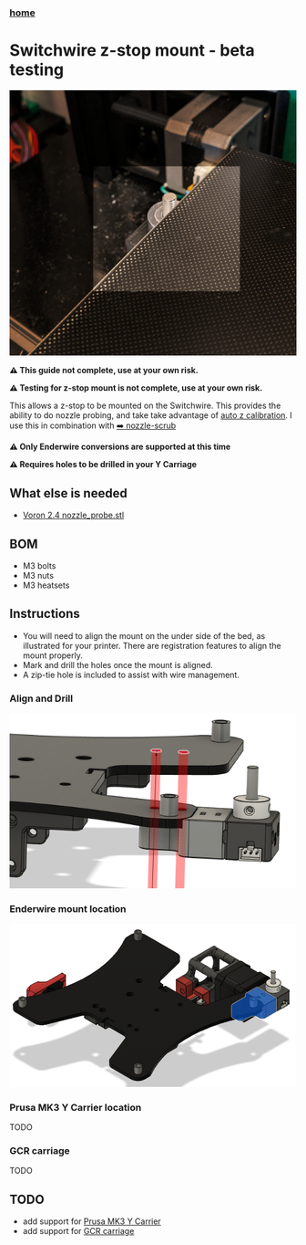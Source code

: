 ### [home](/README.md)

# Switchwire z-stop mount - beta testing
![](/images/z-stop.jpg)

**:warning: This guide not complete, use at your own risk.**

**:warning: Testing for z-stop mount is not complete, use at your own risk.**

This allows a z-stop to be mounted on the Switchwire. This provides the ability to do nozzle probing, and take take advantage of [auto z calibration](https://github.com/protoloft/klipper_z_calibration). I use this in combination with [:arrow_right: nozzle-scrub](/nozzle-scrub/)

**:warning: Only Enderwire conversions are supported at this time**

**:warning: Requires holes to be drilled in your Y Carriage**

## What else is needed
- [Voron 2.4 nozzle_probe.stl](https://github.com/VoronDesign/Voron-2/tree/Voron2.4/STLs/Z_Endstop)
## BOM
- M3 bolts
- M3 nuts
- M3 heatsets

## Instructions
- You will need to align the mount on the under side of the bed, as illustrated for your printer. There are registration features to align the mount properly.
- Mark and drill the holes once the mount is aligned.
- A zip-tie hole is included to assist with wire management.

### Align and Drill
![](/z-stop/images/z-stop-ender-register-and-drill-example.PNG)

### Enderwire mount location
![](/z-stop/images/z-stop-ender-mount-location.PNG)

### Prusa MK3 Y Carrier location
TODO

### GCR carriage
TODO

## TODO
- add support for [Prusa MK3 Y Carrier](https://www.prusa3d.com/product/y-carriage-mk3-s/)
- add support for [GCR carriage](https://gulfcoast-robotics.com/products/modular-y-carriage-plate-upgrade-creality-ender-3-point-leveling)